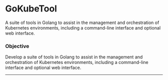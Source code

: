 # GoKubeTool
A suite of tools in Golang to assist in the management and orchestration of Kubernetes environments, including a command-line interface and optional web interface.

### Objective
Develop a suite of tools in Golang to assist in the management and orchestration of Kubernetes environments, including a command-line interface and optional web interface.

---


